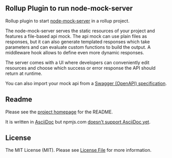 ## Rollup Plugin to run node-mock-server
Rollup plugin to start [node-mock-server](https://github.com/smollweide/node-mock-server) in a rollup project.

The node-mock-server serves the static resources of your project and features a file-based api mock. The api mock can use plain files as responses, but it can also generate templated responses which take parameters and can evaluate custom functions to build the output. A middleware hook allows to define even more dynamic responses.

The server comes with a UI where developers can conveniently edit resources and choose which success or error response the API should return at runtime.

You can also import your mock api from a [Swagger (OpenAPI) specification](https://swagger.io/specification/specification).

## Readme

Please see the [project homepage](https://github.com/dschulten/rollup-plugin-node-mock-server) for the README.

It is written in [AsciiDoc](http://www.methods.co.nz/asciidoc/) but npmjs.com [doesn't support AsciiDoc yet](https://github.com/npm/www/issues/42).

## License

The MIT License (MIT). Please see [License File](LICENSE) for more information.
